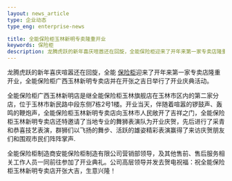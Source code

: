 ```yaml
---
layout: news_article
type: 企业动态
type_eng: enterprise-news

title: 全能保险柜玉林新明专卖隆重开业
keywords: 保险柜
description: 龙腾虎跃的新年喜庆喧嚣还在回旋，全能保险柜迎来了开年来第一家专卖店隆重开业，全能保险柜广西玉林新明专卖店并在开张之吉日举行了开业庆典活动。
---
```

龙腾虎跃的新年喜庆喧嚣还在回旋，全能 [保险柜](http://www.qnn.com.cn/)迎来了开年来第一家专卖店隆重开业，全能保险柜广西玉林新明专卖店并在开张之吉日举行了开业庆典活动。

全能保险柜广西玉林新明店是继全能保险柜玉林旗舰店在玉林市区内的第二家分店，位于玉林市新民路中段东侧7栋2号1楼。开业当天，伴随着喧嚣的锣鼓声、轰鸣的鞭炮声，全能保险柜玉林新明专卖店向玉林市人民敞开了吉祥之门，全能保险柜玉林新明专卖店还特邀请了当地专业的舞狮表演队为开业庆贺，先后进行了采青和恭喜技艺表演，群狮们以飞扬的舞步、活跃的雄姿精彩表演赢得了来访庆贺朋友们和围观市民们阵阵掌声.

全能保险柜制造商安能保险柜制造有限公司营销部领导，及其他售前、售后服务相关工作人员一同前往参加了开业典礼。公司高层领导并发去贺电祝福：祝全能保险柜玉林新明专卖店开张大吉，生意兴隆！
